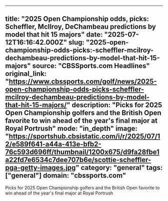 ---
   title: "2025 Open Championship odds, picks: Scheffler, McIlroy, DeChambeau predictions by model that hit 15 majors"
   date: "2025-07-12T16:16:42.000Z"
   slug: "2025-open-championship-odds-picks:-scheffler-mcilroy-dechambeau-predictions-by-model-that-hit-15-majors"
   source: "CBSSports.com Headlines"
   original_link: "https://www.cbssports.com/golf/news/2025-open-championship-odds-picks-scheffler-mcilroy-dechambeau-predictions-by-model-that-hit-15-majors/"
   description: "Picks for 2025 Open Championship golfers and the British Open favorite to win ahead of the year's final major at Royal Portrush"
   mode: "in_depth"
   image: "https://sportshub.cbsistatic.com/i/r/2025/07/12/e589f641-a44a-413e-bfb2-76c593d696ff/thumbnail/1200x675/d9fa28fbe1a22fd7e6534c7dee707b6e/scottie-scheffler-pga-getty-images.jpg"
   category: "general"
   tags: ["general"]
   domain: "cbssports.com"
  ---
  Picks for 2025 Open Championship golfers and the British Open favorite to win ahead of the year's final major at Royal Portrush